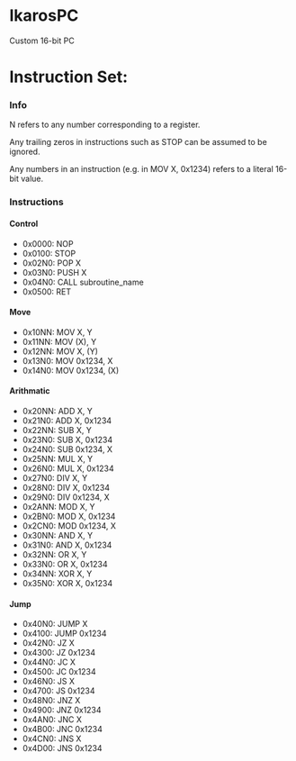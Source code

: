 # IkarosPC
Custom 16-bit PC

# Instruction Set:
### Info
N refers to any number corresponding to a register.

Any trailing zeros in instructions such as STOP can be assumed to be ignored.

Any numbers in an instruction (e.g. in MOV X, 0x1234) refers to a literal 16-bit value.

### Instructions
#### Control
- 0x0000: NOP
- 0x0100: STOP
- 0x02N0: POP X
- 0x03N0: PUSH X
- 0x04N0: CALL subroutine_name
- 0x0500: RET
#### Move
- 0x10NN: MOV X, Y
- 0x11NN: MOV (X), Y
- 0x12NN: MOV X, (Y)
- 0x13N0: MOV 0x1234, X
- 0x14N0: MOV 0x1234, (X)
#### Arithmatic
- 0x20NN: ADD X, Y
- 0x21N0: ADD X, 0x1234
- 0x22NN: SUB X, Y
- 0x23N0: SUB X, 0x1234
- 0x24N0: SUB 0x1234, X
- 0x25NN: MUL X, Y
- 0x26N0: MUL X, 0x1234
- 0x27N0: DIV X, Y
- 0x28N0: DIV X, 0x1234
- 0x29N0: DIV 0x1234, X
- 0x2ANN: MOD X, Y
- 0x2BN0: MOD X, 0x1234
- 0x2CN0: MOD 0x1234, X
- 0x30NN: AND X, Y
- 0x31N0: AND X, 0x1234
- 0x32NN: OR X, Y
- 0x33N0: OR X, 0x1234
- 0x34NN: XOR X, Y
- 0x35N0: XOR X, 0x1234
#### Jump
- 0x40N0: JUMP X
- 0x4100: JUMP 0x1234
- 0x42N0: JZ X
- 0x4300: JZ 0x1234
- 0x44N0: JC X
- 0x4500: JC 0x1234
- 0x46N0: JS X
- 0x4700: JS 0x1234
- 0x48N0: JNZ X
- 0x4900: JNZ 0x1234
- 0x4AN0: JNC X
- 0x4B00: JNC 0x1234
- 0x4CN0: JNS X
- 0x4D00: JNS 0x1234
